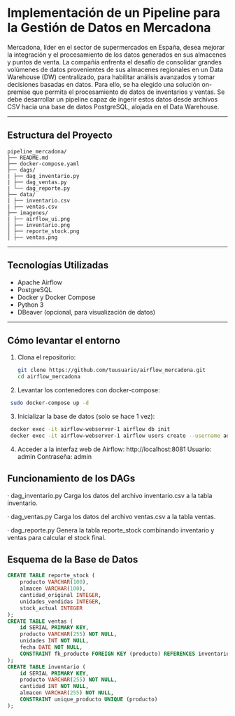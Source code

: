# Implementación de un Pipeline para la Gestión de Datos en Mercadona

Mercadona, líder en el sector de supermercados en España, desea mejorar la integración y el procesamiento de los datos generados en sus almacenes y puntos de venta. La compañía enfrenta el desafío de consolidar grandes volúmenes de datos provenientes de sus almacenes regionales en un Data Warehouse (DW) centralizado, para habilitar análisis avanzados y tomar decisiones basadas en datos.
Para ello, se ha elegido una solución on-premise que permita el procesamiento de datos de inventarios y ventas. Se debe desarrollar un pipeline capaz de ingerir estos datos desde archivos CSV hacia una base de datos PostgreSQL, alojada en el Data Warehouse.

---

## Estructura del Proyecto
```
pipeline_mercadona/
├── README.md 
├── docker-compose.yaml
├── dags/
| ├── dag_inventario.py
| ├── dag_ventas.py
| └── dag_reporte.py
├── data/
| ├── inventario.csv
| ├── ventas.csv
├── imagenes/
| ├── airflow_ui.png 
│ ├── inventario.png
│ ├── reporte_stock.png
│ ├── ventas.png
```
---

## Tecnologías Utilizadas

- Apache Airflow
- PostgreSQL
- Docker y Docker Compose
- Python 3
- DBeaver (opcional, para visualización de datos)

---

## Cómo levantar el entorno

1. Clona el repositorio:
   ```bash
   git clone https://github.com/tuusuario/airflow_mercadona.git
   cd airflow_mercadona
    ```
2. Levantar los contenedores con docker-compose:
  ```bash
   sudo docker-compose up -d
  ```
3. Inicializar la base de datos (solo se hace 1 vez):
  ```bash
   docker exec -it airflow-webserver-1 airflow db init
   docker exec -it airflow-webserver-1 airflow users create --username admin --firstname Admin  --lastname Airflow --role Admin --email admin@example.com --password admin

  ```
4. Acceder a la interfaz web de Airflow:
   http://localhost:8081
    Usuario: admin
    Contraseña: admin

## Funcionamiento de los DAGs
· dag_inventario.py
  Carga los datos del archivo inventario.csv a la tabla inventario.

· dag_ventas.py
  Carga los datos del archivo ventas.csv a la tabla ventas.

· dag_reporte.py
  Genera la tabla reporte_stock combinando inventario y ventas para calcular el stock final.
## Esquema de la Base de Datos
```sql
CREATE TABLE reporte_stock (
    producto VARCHAR(100),
    almacen VARCHAR(100),
    cantidad_original INTEGER,
    unidades_vendidas INTEGER,
    stock_actual INTEGER
);
CREATE TABLE ventas (
    id SERIAL PRIMARY KEY,
    producto VARCHAR(255) NOT NULL,
    unidades INT NOT NULL,
    fecha DATE NOT NULL,
    CONSTRAINT fk_producto FOREIGN KEY (producto) REFERENCES inventario(producto)
);
CREATE TABLE inventario (
    id SERIAL PRIMARY KEY,
    producto VARCHAR(255) NOT NULL,
    cantidad INT NOT NULL,
    almacen VARCHAR(255) NOT NULL,
    CONSTRAINT unique_producto UNIQUE (producto)
);
```

